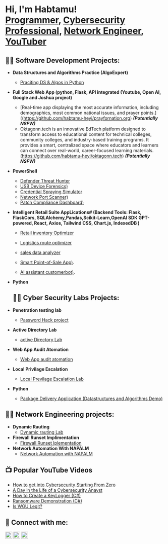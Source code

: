 <h1>Hi, I'm Habtamu! <br/><a href="https://github.com/joshmadakor1">Programmer</a>, <a href="https://www.linkedin.com/in/joshmadakor/">Cybersecurity Professional</a>, <a href="https://www.linkedin.com/in/joshmadakor/">Network Engineer</a>, <a href="https://www.youtube.com/c/joshmadakor">YouTuber</a></h1>

<h2>👨‍💻 Software Development Projects:</h2>

- <b>Data Structures and Algorithms Practice (AlgoExpert)</b>
  - [Praciting DS & Algos in Python](https://github.com/habtamu-heyi/Algorithm-Ds-practice)
- <b>Full Stack Web App (python, Flask, API integrated (Youtube,  Open AI,  Google and Joshua project)</b>
  - [Real-time app displaying the most accurate information, including demographics, most common national issues, and prayer points.]((https://github.com/habtamu-heyi/prayfornation.org) <b><i>(Potentially NSFW)</b></i>
  - Oktagonn.tech is an innovative EdTech platform designed to transform access to educational content for technical colleges, community colleges, and industry-based training programs. It provides a smart, centralized space where educators and learners can connect over real-world, career-focused learning materials.(https://github.com/habtamu-heyi/oktagonn.tech) <b><i>(Potentially NSFW)</b></i>
  
- <b>PowerShell</b>
  - [Defender Threat Hunter](https://github.com/habtamu-heyi/PowerShell_Projects/tree/main/1_Defender_Threat_Hunter)
  - [USB Device Forensics)](https://github.com/habtamu-heyi/PowerShell_Projects/tree/main/2_USB_Device_Forensics)
  - [Credential Spraying Simulator](https://github.com/habtamu-heyi/PowerShell_Projects/tree/main/3_Credential_Spraying_Simulator)
  - [Network Port Scanner)](https://github.com/habtamu-heyi/PowerShell_Projects/tree/main/4_Network_Port_Scanner)
  - [Patch Compliance Dashboard)](https://github.com/habtamu-heyi/PowerShell_Projects/tree/main/5_Patch_Compliance_Dashboard)
    
- <b>Intelligent Retail Suite AppLications# (Backend Tools: Flask, FlaskCors, SQLAlchemy,Pandas,Scikit-Learn,OpenAI SDK  GPT-powered, React, Axios, Tailwind CSS, Chart.js, IndexedDB )</b>
  - [Retail inventory Optimizer](https://github.com/habtamu-heyi/IntelligentRetailSuite/tree/main/retail-inventory-optimizer)
  - [Logistics route optimizer](https://github.com/habtamu-heyi/IntelligentRetailSuite/tree/main/Logistics_Route_Optimizer_Fullstack/logistics-route-optimizer)
    
  - [sales data analyzer](https://github.com/habtamu-heyi/IntelligentRetailSuite/tree/main/SalesDataAnalyzer_Fullstack/sales-data-analyzer)
  - [Smart Point-of-Sale App)](https://github.com/habtamu-heyi/IntelligentRetailSuite/tree/main/SmartPOS_Fullstack/smart-pos-system/backend).
  - [AI assistant customerbot)](https://github.com/habtamu-heyi/IntelligentRetailSuite/tree/main/AssistAI_CustomerBot_Fullstack/assistai-customerbot).
 
- <b>Python</b>
  
  <h2>👨‍💻 Cyber Security Labs Projects:</h2>

- <b>Penetration testing lab</b>
  - [Password Hack project](https://github.com/habtamu-heyi/DoubleTrouble-Pentest/blob/main/DoubleTrouble-Pentest/README.md)
- <b>Active Directory Lab</b>
  - [active Directory Lab](https://github.com/habtamu-heyi/DoubleTrouble-Pentest/tree/main/ActiveDirectory-Lab) 
- <b>Web App Audit Atomation</b>
  - [Web App audit atomation](https://github.com/habtamu-heyi/Cyber-Habtamu/tree/main/WebApp-Audit-Automation)
  
- <b>Local Privilage Escalation</b>
  - [Local Previlage Escalation Lab](https://github.com/habtamu-heyi/Cyber-Habtamu/tree/main/LocalPrivilegeEscalation-Lab)
  
- <b>Python</b>
  - [Package Delivery Application (Datastructures and Algorithms Demo)](https://github.com/joshmadakor1/Package-Delivery-Pathfinding-Algorithm)


<h2>👨‍💻 Network Engineering projects:</h2>

- <b>Dynamic Rauting </b>
  - [Dynamic rauting Lab](https://github.com/habtamu-heyi/Newtork-Engineering/tree/main/NetworkEngineeringLabs/DynamicRouting-Lab-OSPF-BGP)
- <b>Firewall Runset Implimentation</b>
  - [Firewall Runset Iplementation](https://github.com/habtamu-heyi/Newtork-Engineering/tree/main/NetworkEngineeringLabs/FirewallRuleset-Implementation)
- <b>Network Automation With NAPALM</b>
  - [Network Automation with NAPALM](https://github.com/habtamu-heyi/Newtork-Engineering/tree/main/NetworkEngineeringLabs/NetworkAutomation-With-NAPALM)
  
 
    
<h2>📺 Popular YouTube Videos</h2>

- [How to get into Cybersecurity Starting From Zero](https://www.youtube.com/watch?v=a83ASGn_V_s)
- [A Day in the Life of a Cybersecurity Anayst](https://www.youtube.com/watch?v=uHy3oM7NnoU)
- [How to Create a KeyLogger (C#)](https://www.youtube.com/watch?v=N-L9hklSlNk)
- [Ransomware Demonstration (C#)](https://www.youtube.com/watch?v=OfvdQeh79s0)
- [Is WGU Legit?](https://www.youtube.com/watch?v=E2MwRWxDBkA)

<h2> 🤳 Connect with me:</h2>

[<img align="left" alt="JoshMadakor | YouTube" width="22px" src="https://cdn.jsdelivr.net/npm/simple-icons@v3/icons/youtube.svg" />][youtube]
[<img align="left" alt="JoshMadakor | LinkedIn" width="22px" src="https://cdn.jsdelivr.net/npm/simple-icons@v3/icons/linkedin.svg" />][linkedin]
[<img align="left" alt="JoshMadakor | Instagram" width="22px" src="https://cdn.jsdelivr.net/npm/simple-icons@v3/icons/instagram.svg" />][instagram]


[youtube]: https://www.youtube.com/@PrayForNations-mh4ip
[instagram]: https://www.instagram.com/prayfornations/
[linkedin]: https://www.linkedin.com/in/habtamu-wario-heyi-15bb74213/

<!--
**habtamu-heyi** is a ✨ _special_ ✨ repository because its `README.md` (this file) appears on your GitHub profile.


-->

